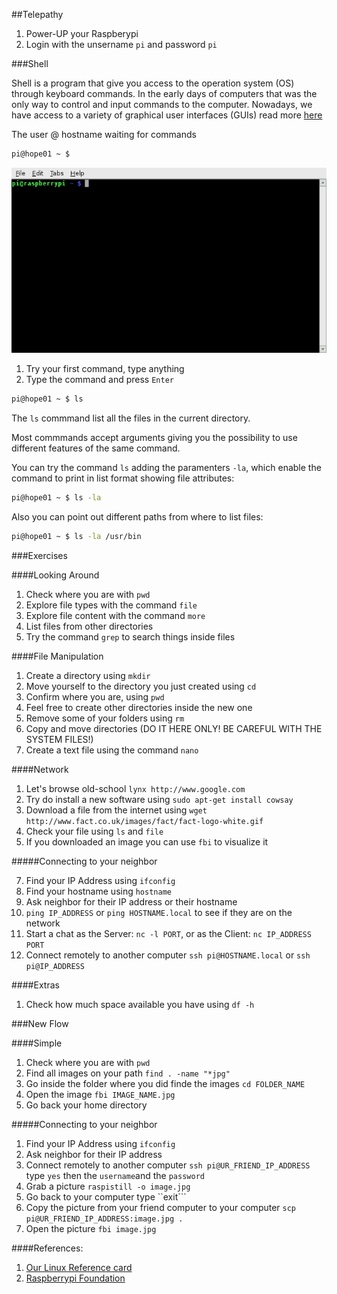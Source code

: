 ##Telepathy

1. Power-UP your Raspberypi
2. Login with the unsername ``pi`` and password ``pi``

###Shell

Shell is a program that give you access to the operation system (OS) through keyboard commands. In the early days of computers that was the only way to control and input commands to the computer. Nowadays, we have access to a variety of graphical user interfaces (GUIs) read more [here](https://en.wikipedia.org/wiki/Unix_shell)

The user @ hostname waiting for commands
```bash
pi@hope01 ~ $
```
<img src="https://raw.githubusercontent.com/hacklabes/HOPE_Sessions/master/00_Telepathy/imgs/terminal.png" width="600">


1. Try your first command, type anything
2. Type the command and press ```Enter```

```bash
pi@hope01 ~ $ ls
```

The ``ls`` commmand list all the files in the current directory.

Most commmands accept arguments giving you the possibility to use different features of the same command.

You can try the command ``ls`` adding the paramenters ``-la``, which enable the command to print in list format showing file attributes:

```bash
pi@hope01 ~ $ ls -la
```

Also you can point out different paths from where to list files:

```bash
pi@hope01 ~ $ ls -la /usr/bin
```

###Exercises

####Looking Around

1. Check where you are with ``pwd``
2. Explore file types with the command ```file```
3. Explore file content with the command ``more`` 
4. List files from other directories
5. Try the command ``grep`` to search things inside files

####File Manipulation

1. Create a directory using ``mkdir``
2. Move yourself to the directory you just created using ``cd``
3. Confirm where you are, using ``pwd``
4. Feel free to create other directories inside the new one
5. Remove some of your folders using ``rm``
6. Copy and move directories (DO IT HERE ONLY! BE CAREFUL WITH THE SYSTEM FILES!)
7. Create a text file using the command ``nano``


####Network

1. Let's browse old-school ``lynx http://www.google.com``
3. Try do install a new software using ``sudo apt-get install cowsay``
4. Download a file from the internet using ``wget http://www.fact.co.uk/images/fact/fact-logo-white.gif``
5. Check your file using ``ls`` and ``file``
6. If you downloaded an image you can use ``fbi`` to visualize it

#####Connecting to your neighbor

7. Find your IP Address using ``ifconfig``
8. Find your hostname using ``hostname``
9. Ask neighbor for their IP address or their hostname
10. ``ping IP_ADDRESS`` or ``ping HOSTNAME.local`` to see if they are on the network
11. Start a chat as the Server: ``nc -l PORT``, or as the Client: ``nc IP_ADDRESS PORT``
12. Connect remotely to another computer ``ssh pi@HOSTNAME.local`` or ``ssh pi@IP_ADDRESS``

####Extras

1. Check how much space available you have using ``df -h``


###New Flow

####Simple

1. Check where you are with ``pwd``
2. Find all images on your path ``find . -name "*jpg"``
3. Go inside the folder where you did finde the images ``cd FOLDER_NAME``
4. Open the image ``fbi IMAGE_NAME.jpg``
5. Go back your home directory

#####Connecting to your neighbor

1. Find your IP Address using ``ifconfig``
2. Ask neighbor for their IP address
3. Connect remotely to another computer ``ssh pi@UR_FRIEND_IP_ADDRESS`` type ``yes`` then the ``username``and the ``password``
4. Grab a picture ``raspistill -o image.jpg``
5. Go back to your computer type ``exit```
6. Copy the picture from your friend computer to your computer ``scp pi@UR_FRIEND_IP_ADDRESS:image.jpg .`` 
7. Open the picture ``fbi image.jpg``


####References:
1. [Our Linux Reference card](https://github.com/hacklabes/HOPE_Sessions/blob/master/00_Telepathy/Linux_Reference_Card.md)
2. [Raspberrypi Foundation](https://www.raspberrypi.org/documentation/usage/terminal/)
